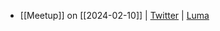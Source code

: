 - [[Meetup]] on [[2024-02-10]] | [Twitter](https://twitter.com/react_mumbai/status/1750500073593839684) | [Luma](https://lu.ma/react-mumbai-feb-2024)